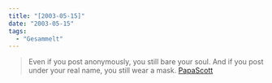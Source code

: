 ```yaml
---
title: "[2003-05-15]"
date: "2003-05-15"
tags:
  - "Gesammelt"
---
```


> Even if you post anonymously, you still bare your soul. And if you post under your real name, you still wear a mask.
> [PapaScott](http://www.papascott.de/2003/05/14/2247.php "PapaScott: Anon or Non-Anon")
